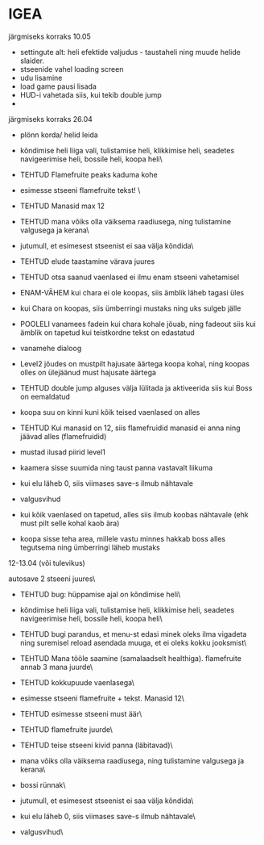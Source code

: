 # IGEA

järgmiseks korraks 10.05
- settingute alt: heli efektide valjudus - taustaheli ning muude helide slaider. 
- stseenide vahel loading screen
- udu lisamine
- load game pausi lisada
- HUD-i vahetada siis, kui tekib double jump
- 




järgmiseks korraks 26.04

- plönn korda/ helid leida
- kõndimise heli liiga vali, tulistamise heli, klikkimise heli, seadetes navigeerimise heli, bossile heli, koopa heli\
- TEHTUD Flamefruite peaks kaduma kohe
- esimesse stseeni flamefruite tekst! \
- TEHTUD Manasid max 12
- TEHTUD mana võiks olla väiksema raadiusega, ning tulistamine valgusega ja kerana\
- jutumull, et esimesest stseenist ei saa välja kõndida\
- TEHTUD elude taastamine värava juures
- TEHTUD otsa saanud vaenlased ei ilmu enam stseeni vahetamisel

- ENAM-VÄHEM kui chara ei ole koopas, siis ämblik läheb tagasi üles
- kui Chara on koopas, siis ümberringi mustaks ning uks sulgeb jälle

- POOLELI vanamees fadein kui chara kohale jõuab, ning fadeout siis kui ämblik on tapetud kui teistkordne tekst on edastatud 
- vanamehe dialoog
- Level2 jõudes on mustpilt hajusate äärtega koopa kohal, ning koopas olles on ülejäänud must hajusate äärtega 
- TEHTUD double jump alguses välja lülitada ja aktiveerida siis kui Boss on eemaldatud
- koopa suu on kinni kuni kõik teised vaenlased on alles
- TEHTUD Kui manasid on 12, siis flamefruidid manasid ei anna ning jäävad alles (flamefruidid) 
- mustad ilusad piirid level1
- kaamera sisse suumida ning taust panna vastavalt liikuma
- kui elu läheb 0, siis viimases save-s ilmub nähtavale
- valgusvihud
- kui kõik vaenlased on tapetud, alles siis ilmub koobas nähtavale (ehk must pilt selle kohal kaob ära)
- koopa sisse teha area, millele vastu minnes hakkab boss alles tegutsema ning ümberringi läheb mustaks









12-13.04 (või tulevikus)

autosave 2 stseeni juures\
- TEHTUD bug: hüppamise ajal on kõndimise heli\
- kõndimise heli liiga vali, tulistamise heli, klikkimise heli, seadetes navigeerimise heli, bossile heli, koopa heli\
- TEHTUD bugi parandus, et menu-st edasi minek oleks ilma vigadeta ning suremisel reload asendada muuga, et ei oleks kokku jooksmist\
- TEHTUD Mana tööle saamine (samalaadselt healthiga). flamefruite annab 3 mana juurde\
- TEHTUD kokkupuude vaenlasega\
- esimesse stseeni flamefruite + tekst. Manasid 12\
- TEHTUD esimesse stseeni must äär\
- TEHTUD flamefruite juurde\
- TEHTUD teise stseeni kivid panna (läbitavad)\
- mana võiks olla väiksema raadiusega, ning tulistamine valgusega ja kerana\

- bossi rünnak\
- jutumull, et esimesest stseenist ei saa välja kõndida\
- kui elu läheb 0, siis viimases save-s ilmub nähtavale\
- valgusvihud\




